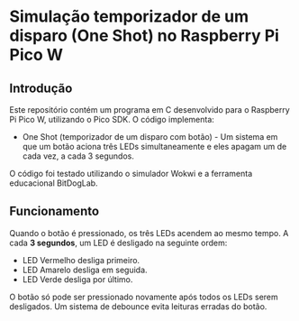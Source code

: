 # Simulação temporizador de um disparo (One Shot) no Raspberry Pi Pico W

## Introdução
Este repositório contém um programa em C desenvolvido para o Raspberry Pi Pico W, utilizando o Pico SDK. O código implementa:
- One Shot (temporizador de um disparo com botão) - Um sistema em que um botão aciona três LEDs simultaneamente e eles apagam um de cada vez, a cada 3 segundos.

O código foi testado utilizando o simulador Wokwi e a ferramenta educacional BitDogLab.

## Funcionamento
Quando o botão é pressionado, os três LEDs acendem ao mesmo tempo. A cada **3 segundos**, um LED é desligado na seguinte ordem:

- LED Vermelho desliga primeiro.
- LED Amarelo desliga em seguida.
- LED Verde desliga por último.

O botão só pode ser pressionado novamente após todos os LEDs serem desligados. Um sistema de debounce evita leituras erradas do botão.
